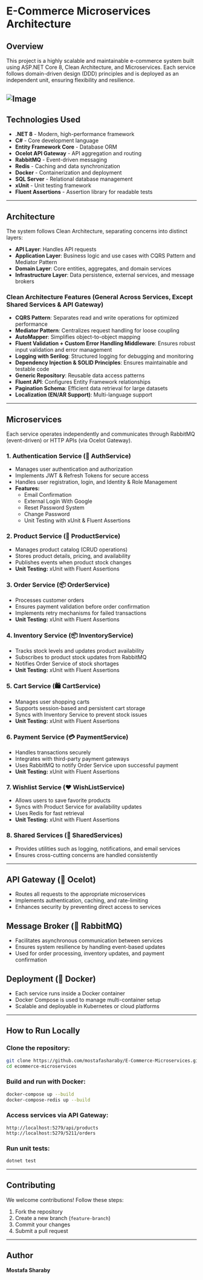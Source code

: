 # E-Commerce Microservices Architecture

## Overview
This project is a highly scalable and maintainable e-commerce system built using ASP.NET Core 8, Clean Architecture, and Microservices. Each service follows domain-driven design (DDD) principles and is deployed as an independent unit, ensuring flexibility and resilience.

![Image](https://github.com/user-attachments/assets/77a29d23-b8e9-4967-975d-ff43b27a3424)
---

## Technologies Used
- **.NET 8** - Modern, high-performance framework
- **C#** - Core development language
- **Entity Framework Core** - Database ORM
- **Ocelot API Gateway** - API aggregation and routing
- **RabbitMQ** - Event-driven messaging
- **Redis** - Caching and data synchronization
- **Docker** - Containerization and deployment
- **SQL Server** - Relational database management
- **xUnit** - Unit testing framework
- **Fluent Assertions** - Assertion library for readable tests

---

## Architecture
The system follows Clean Architecture, separating concerns into distinct layers:
- **API Layer**: Handles API requests
- **Application Layer**: Business logic and use cases with CQRS Pattern and Mediator Pattern
- **Domain Layer**: Core entities, aggregates, and domain services
- **Infrastructure Layer**: Data persistence, external services, and message brokers

### Clean Architecture Features (General Across Services, Except Shared Services & API Gateway)
- **CQRS Pattern**: Separates read and write operations for optimized performance
- **Mediator Pattern**: Centralizes request handling for loose coupling
- **AutoMapper**: Simplifies object-to-object mapping
- **Fluent Validation + Custom Error Handling Middleware**: Ensures robust input validation and error management
- **Logging with Serilog**: Structured logging for debugging and monitoring
- **Dependency Injection & SOLID Principles**: Ensures maintainable and testable code
- **Generic Repository**: Reusable data access patterns
- **Fluent API**: Configures Entity Framework relationships
- **Pagination Schema**: Efficient data retrieval for large datasets
- **Localization (EN/AR Support)**: Multi-language support

---

## Microservices
Each service operates independently and communicates through RabbitMQ (event-driven) or HTTP APIs (via Ocelot Gateway).

### 1. Authentication Service (🔑 AuthService)
- Manages user authentication and authorization
- Implements JWT & Refresh Tokens for secure access
- Handles user registration, login, and Identity & Role Management
- **Features:**
  - Email Confirmation
  - External Login With Google
  - Reset Password System
  - Change Password
  - Unit Testing with xUnit & Fluent Assertions

### 2. Product Service (🛒 ProductService)
- Manages product catalog (CRUD operations)
- Stores product details, pricing, and availability
- Publishes events when product stock changes
- **Unit Testing:** xUnit with Fluent Assertions

### 3. Order Service (📦 OrderService)
- Processes customer orders
- Ensures payment validation before order confirmation
- Implements retry mechanisms for failed transactions
- **Unit Testing:** xUnit with Fluent Assertions

### 4. Inventory Service (📦 InventoryService)
- Tracks stock levels and updates product availability
- Subscribes to product stock updates from RabbitMQ
- Notifies Order Service of stock shortages
- **Unit Testing:** xUnit with Fluent Assertions

### 5. Cart Service (🛍️ CartService)
- Manages user shopping carts
- Supports session-based and persistent cart storage
- Syncs with Inventory Service to prevent stock issues
- **Unit Testing:** xUnit with Fluent Assertions

### 6. Payment Service (💳 PaymentService)
- Handles transactions securely
- Integrates with third-party payment gateways
- Uses RabbitMQ to notify Order Service upon successful payment
- **Unit Testing:** xUnit with Fluent Assertions

### 7. Wishlist Service (❤️ WishListService)
- Allows users to save favorite products
- Syncs with Product Service for availability updates
- Uses Redis for fast retrieval
- **Unit Testing:** xUnit with Fluent Assertions

### 8. Shared Services (🔄 SharedServices)
- Provides utilities such as logging, notifications, and email services
- Ensures cross-cutting concerns are handled consistently

---

## API Gateway (🐆 Ocelot)
- Routes all requests to the appropriate microservices
- Implements authentication, caching, and rate-limiting
- Enhances security by preventing direct access to services

## Message Broker (📩 RabbitMQ)
- Facilitates asynchronous communication between services
- Ensures system resilience by handling event-based updates
- Used for order processing, inventory updates, and payment confirmation

## Deployment (🐳 Docker)
- Each service runs inside a Docker container
- Docker Compose is used to manage multi-container setup
- Scalable and deployable in Kubernetes or cloud platforms

---

## How to Run Locally
### Clone the repository:
```bash
git clone https://github.com/mostafasharaby/E-Commerce-Microservices.git
cd ecommerce-microservices
```
### Build and run with Docker:
```bash
docker-compose up --build
docker-compose-redis up --build

```
### Access services via API Gateway:
```
http://localhost:5279/api/products
http://localhost:5279/5211/orders
```
### Run unit tests:
```bash
dotnet test
```

---

## Contributing
We welcome contributions! Follow these steps:
1. Fork the repository
2. Create a new branch (`feature-branch`)
3. Commit your changes
4. Submit a pull request

---

## Author
**Mostafa Sharaby**

